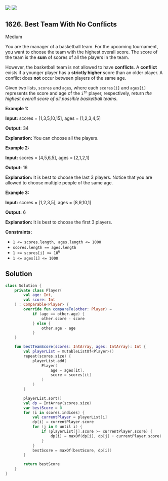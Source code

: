 [![](https://img.shields.io/github/stars/javadev/LeetCode-in-Kotlin?label=Stars&style=flat-square)](https://github.com/javadev/LeetCode-in-Kotlin)
[![](https://img.shields.io/github/forks/javadev/LeetCode-in-Kotlin?label=Fork%20me%20on%20GitHub%20&style=flat-square)](https://github.com/javadev/LeetCode-in-Kotlin/fork)

## 1626\. Best Team With No Conflicts

Medium

You are the manager of a basketball team. For the upcoming tournament, you want to choose the team with the highest overall score. The score of the team is the **sum** of scores of all the players in the team.

However, the basketball team is not allowed to have **conflicts**. A **conflict** exists if a younger player has a **strictly higher** score than an older player. A conflict does **not** occur between players of the same age.

Given two lists, `scores` and `ages`, where each `scores[i]` and `ages[i]` represents the score and age of the <code>i<sup>th</sup></code> player, respectively, return _the highest overall score of all possible basketball teams_.

**Example 1:**

**Input:** scores = [1,3,5,10,15], ages = [1,2,3,4,5]

**Output:** 34

**Explanation:** You can choose all the players.

**Example 2:**

**Input:** scores = [4,5,6,5], ages = [2,1,2,1]

**Output:** 16

**Explanation:** It is best to choose the last 3 players. Notice that you are allowed to choose multiple people of the same age.

**Example 3:**

**Input:** scores = [1,2,3,5], ages = [8,9,10,1]

**Output:** 6

**Explanation:** It is best to choose the first 3 players.

**Constraints:**

*   `1 <= scores.length, ages.length <= 1000`
*   `scores.length == ages.length`
*   <code>1 <= scores[i] <= 10<sup>6</sup></code>
*   `1 <= ages[i] <= 1000`

## Solution

```kotlin
class Solution {
    private class Player(
        val age: Int,
        val score: Int
    ) : Comparable<Player> {
        override fun compareTo(other: Player) =
            if (age == other.age) {
                other.score - score
            } else {
                other.age - age
            }
    }

    fun bestTeamScore(scores: IntArray, ages: IntArray): Int {
        val playerList = mutableListOf<Player>()
        repeat(scores.size) {
            playerList.add(
                Player(
                    age = ages[it],
                    score = scores[it]
                )
            )
        }

        playerList.sort()
        val dp = IntArray(scores.size)
        var bestScore = 0
        for (i in scores.indices) {
            val currentPlayer = playerList[i]
            dp[i] = currentPlayer.score
            for (j in 0 until i) {
                if (playerList[j].score >= currentPlayer.score) {
                    dp[i] = maxOf(dp[i], dp[j] + currentPlayer.score)
                }
            }
            bestScore = maxOf(bestScore, dp[i])
        }

        return bestScore
    }
}
```